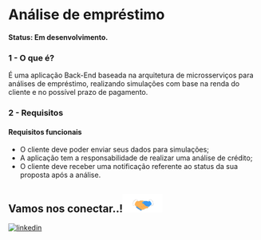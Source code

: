 # Análise de empréstimo
#### Status: Em desenvolvimento.

### 1 - O que é? 
É uma aplicação Back-End baseada na arquitetura de microsserviços para análises de empréstimo, realizando simulações com base na renda do cliente e no possível prazo de pagamento.

### 2 - Requisitos
#### Requisitos funcionais
- O cliente deve poder enviar seus dados para simulações;
- A aplicação tem a responsabilidade de realizar uma análise de crédito;
- O cliente deve receber uma notificação referente ao status da sua proposta após a análise.

## <b> Vamos nos conectar..!</b><img src="https://github.com/0xAbdulKhalid/0xAbdulKhalid/raw/main/assets/mdImages/handshake.gif" width ="80">
<a href="https://www.linkedin.com/in/jhonerodrigues/" target="_blank">
<img src="https://img.shields.io/badge/linkedin:  jhone rodrigues-%2300acee.svg?color=405DE6&style=for-the-badge&logo=linkedin&logoColor=white" alt=linkedin style="margin-bottom: 5px;"/>
</a>

